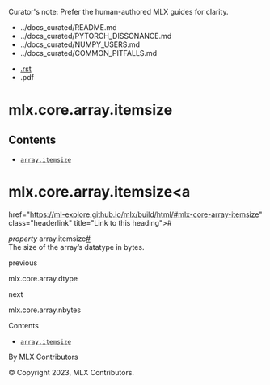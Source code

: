 Curator's note: Prefer the human-authored MLX guides for clarity.
- ../docs_curated/README.md
- ../docs_curated/PYTORCH_DISSONANCE.md
- ../docs_curated/NUMPY_USERS.md
- ../docs_curated/COMMON_PITFALLS.md


<div id="main-content" class="bd-main" role="main">

<div class="sbt-scroll-pixel-helper">

</div>

<div class="bd-content">

<div class="bd-article-container">

<div class="bd-header-article d-print-none">

<div class="header-article-items header-article__inner">

<div class="header-article-items__start">

<div class="header-article-item">

<span class="fa-solid fa-bars"></span>

</div>

</div>

<div class="header-article-items__end">

<div class="header-article-item">

<div class="article-header-buttons">

<a href="https://github.com/ml-explore/mlx"
class="btn btn-sm btn-source-repository-button"
data-bs-placement="bottom" data-bs-toggle="tooltip" target="_blank"
title="Source repository"><span class="btn__icon-container"> <em></em>
</span></a>

<div class="dropdown dropdown-download-buttons">

- <a
  href="https://ml-explore.github.io/mlx/build/html/_sources/python/_autosummary/mlx.core.array.itemsize.rst"
  class="btn btn-sm btn-download-source-button dropdown-item"
  data-bs-placement="left" data-bs-toggle="tooltip" target="_blank"
  title="Download source file"><span class="btn__icon-container">
  <em></em> </span> <span class="btn__text-container">.rst</span></a>
- <span class="btn__icon-container"> </span>
  <span class="btn__text-container">.pdf</span>

</div>

<span class="btn__icon-container"> </span>

<span class="fa-solid fa-list"></span>

</div>

</div>

</div>

</div>

</div>

<div id="jb-print-docs-body" class="onlyprint">

# mlx.core.array.itemsize

<div id="print-main-content">

<div id="jb-print-toc">

<div>

## Contents

</div>

- <a
  href="https://ml-explore.github.io/mlx/build/html/#mlx.core.array.itemsize"
  class="reference internal nav-link"><span class="pre"><code
  class="docutils literal notranslate">array.itemsize</code></span></a>

</div>

</div>

</div>

<div id="searchbox">

</div>

<div id="mlx-core-array-itemsize" class="section">

# mlx.core.array.itemsize<a
href="https://ml-explore.github.io/mlx/build/html/#mlx-core-array-itemsize"
class="headerlink" title="Link to this heading">#</a>

*<span class="pre">property</span><span class="w"> </span>*<span class="sig-prename descclassname"><span class="pre">array.</span></span><span class="sig-name descname"><span class="pre">itemsize</span></span><a
href="https://ml-explore.github.io/mlx/build/html/#mlx.core.array.itemsize"
class="headerlink" title="Link to this definition">#</a>  
The size of the array’s datatype in bytes.

</div>

<div class="prev-next-area">

<a
href="https://ml-explore.github.io/mlx/build/html/python/_autosummary/mlx.core.array.dtype.html"
class="left-prev" title="previous page"><em></em></a>

<div class="prev-next-info">

previous

mlx.core.array.dtype

</div>

<a
href="https://ml-explore.github.io/mlx/build/html/python/_autosummary/mlx.core.array.nbytes.html"
class="right-next" title="next page"></a>

<div class="prev-next-info">

next

mlx.core.array.nbytes

</div>

</div>

</div>

<div class="bd-sidebar-secondary bd-toc">

<div class="sidebar-secondary-items sidebar-secondary__inner">

<div class="sidebar-secondary-item">

<div class="page-toc tocsection onthispage">

Contents

</div>

- <a
  href="https://ml-explore.github.io/mlx/build/html/#mlx.core.array.itemsize"
  class="reference internal nav-link"><span class="pre"><code
  class="docutils literal notranslate">array.itemsize</code></span></a>

</div>

</div>

</div>

</div>

<div class="bd-footer-content__inner container">

<div class="footer-item">

By MLX Contributors

</div>

<div class="footer-item">

© Copyright 2023, MLX Contributors.  

</div>

<div class="footer-item">

</div>

<div class="footer-item">

</div>

</div>

</div>
